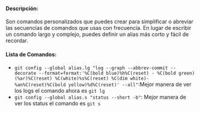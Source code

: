 #### Descripción:
Son comandos personalizados que puedes crear para simplificar o abreviar las secuencias de comandos que usas con frecuencia. En lugar de escribir un comando largo y complejo, puedes definir un alias más corto y fácil de recordar.
#### Lista de Comandos:

- `git config --global alias.lg "log --graph --abbrev-commit --decorate --format=format:'%C(bold blue)%h%C(reset) - %C(bold green)(%ar)%C(reset) %C(white)%s%C(reset) %C(dim white)- %an%C(reset)%C(bold yellow)%d%C(reset)' --all"`:Mejor manera de ver los logs el comando ahora es `git lg`
- `git config --global alias.s "status --short -b"`: Mejor manera de ver los status el comando es `git s`